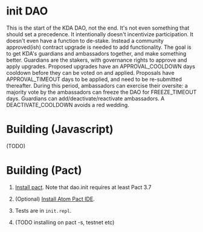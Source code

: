 # init DAO

This is the start of the KDA DAO, not the end.
It's not even something that should set a precedence.
It intentionally doesn't incentivize participation.
It doesn't even have a function to de-stake.
Instead a community approved(ish) contract upgrade is needed to add functionality.
The goal is to get KDA's guardians and ambassadors together, and make something better.
Guardians are the stakers, with governance rights to approve and apply upgrades.
Proposed upgrades have an APPROVAL_COOLDOWN days cooldown before they can be voted on and applied.
Proposals have APPROVAL_TIMEOUT days to be applied, and need to be re-submitted thereafter.
During this period, ambassadors can exercise their oversite:
a majority vote by the ambassadors can freeze the DAO for FREEZE_TIMEOUT days.
Guardians can add/deactivate/reactivate ambassadors.
A DEACTIVATE_COOLDOWN avoids a red wedding.

# Building (Javascript)

(TODO)

# Building (Pact)

1. [Install pact](https://github.com/kadena-io/pact#installing-pact). Note that dao.init requires at least Pact 3.7

2. (Optional) [Install Atom Pact IDE](https://github.com/kadena-io/pact#atom).

3. Tests are in `init.repl`.

4. (TODO installing on pact -s, testnet etc)
